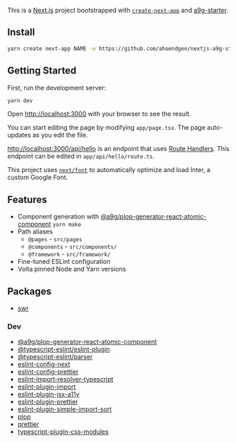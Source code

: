 This is a [Next.js](https://nextjs.org/) project bootstrapped with [`create-next-app`](https://github.com/vercel/next.js/tree/canary/packages/create-next-app) and
[a9g-starter](https://github.com/ahoendgen/nextjs-a9g-starter).

## Install

```bash
yarn create next-app NAME -e https://github.com/ahoendgen/nextjs-a9g-starter
```

## Getting Started

First, run the development server:

```bash
yarn dev
```

Open [http://localhost:3000](http://localhost:3000) with your browser to see the result.

You can start editing the page by modifying `app/page.tsx`. The page auto-updates as you edit the file.

[http://localhost:3000/api/hello](http://localhost:3000/api/hello) is an endpoint that uses [Route Handlers](https://beta.nextjs.org/docs/routing/route-handlers). This endpoint can be edited in `app/api/hello/route.ts`.

This project uses [`next/font`](https://nextjs.org/docs/basic-features/font-optimization) to automatically optimize and load Inter, a custom Google Font.

## Features

- Component generation with [@a9g/plop-generator-react-atomic-component](https://npmjs.com/package/@a9g/plop-generator-react-atomic-component) `yarn make`
- Path aliases
  - `@pages` - `src/pages`
  - `@components` - `src/components/`
  - `@framework` - `src/framework/`
- Fine-tuned ESLint configuration
- Volta pinned Node and Yarn versions

## Packages

- [swr](https://npmjs.com/package/swr)

### Dev

- [@a9g/plop-generator-react-atomic-component](https://npmjs.com/package/@a9g/plop-generator-react-atomic-component)
- [@typescript-eslint/eslint-plugin](https://npmjs.com/package/@typescript-eslint/eslint-plugin)
- [@typescript-eslint/parser](https://npmjs.com/package/@typescript-eslint/parser)
- [eslint-config-next](https://npmjs.com/package/eslint-config-next)
- [eslint-config-prettier](https://npmjs.com/package/eslint-config-prettier)
- [eslint-import-resolver-typescript](https://npmjs.com/package/eslint-import-resolver-typescript)
- [eslint-plugin-import](https://npmjs.com/package/eslint-plugin-import)
- [eslint-plugin-jsx-a11y](https://npmjs.com/package/eslint-plugin-jsx-a11y)
- [eslint-plugin-prettier](https://npmjs.com/package/eslint-plugin-prettier)
- [eslint-plugin-simple-import-sort](https://npmjs.com/package/eslint-plugin-simple-import-sort)
- [plop](https://npmjs.com/package/plop)
- [prettier](https://npmjs.com/package/prettier)
- [typescript-plugin-css-modules](https://npmjs.com/package/typescript-plugin-css-modules)
